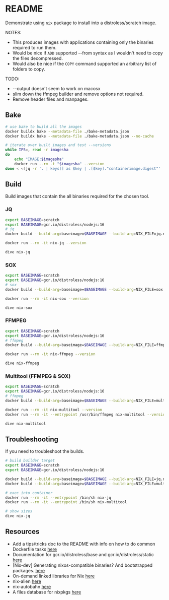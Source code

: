 # README

Demonstrate using `nix` package to install into a distroless/scratch image.  

NOTES:

* This produces images with applications containing only the binaries required to run them.  
* Would be nice if `ADD` supported --from syntax as I wouldn't need to copy the files decompressed.  
* Would also be nice if the `COPY` command supported an arbitrary list of folders to copy.  

TODO:  

* --output doesn't seem to work on macosx
* slim down the ffmpeg builder and remove options not required.  
* Remove header files and manpages.

## Bake

```bash
# use bake to build all the images
docker buildx bake --metadata-file ./bake-metadata.json  
docker buildx bake --metadata-file ./bake-metadata.json --no-cache 

# iterate over built images and test --versions
while IFS=, read -r imagesha
do
    echo "IMAGE:$imagesha"
    docker run --rm -t "$imagesha" --version
done < <(jq -r '. | keys[] as $key | .[$key]."containerimage.digest"' ./bake-metadata.json)
```

## Build

Build images that contain the all binaries required for the chosen tool.  

### JQ

```bash
export BASEIMAGE=scratch
export BASEIMAGE=gcr.io/distroless/nodejs:16 
# jq
docker build --build-arg=baseimage=$BASEIMAGE --build-arg=NIX_FILE=jq.nix --build-arg=PROGRAM_FILE=jq --progress=plain -f Dockerfile.jq --target PRODUCTION -t nix-jq .

docker run --rm -it nix-jq --version

dive nix-jq
```

### SOX

```bash
export BASEIMAGE=scratch
export BASEIMAGE=gcr.io/distroless/nodejs:16 
# sox
docker build --build-arg=baseimage=$BASEIMAGE --build-arg=NIX_FILE=sox.nix --build-arg=PROGRAM_FILE=sox --progress=plain -f Dockerfile.sox --target PRODUCTION -t nix-sox .

docker run --rm -it nix-sox --version

dive nix-sox
```

### FFMPEG

```bash
export BASEIMAGE=scratch
export BASEIMAGE=gcr.io/distroless/nodejs:16 
# ffmpeg
docker build --build-arg=baseimage=$BASEIMAGE --build-arg=NIX_FILE=ffmpeg-full.nix --build-arg=PROGRAM_FILE=ffmpeg --progress=plain -f Dockerfile.ffmpeg --target PRODUCTION -t nix-ffmpeg .

docker run --rm -it nix-ffmpeg --version       

dive nix-ffmpeg
```

### Multitool (FFMPEG & SOX)

```bash
export BASEIMAGE=scratch
export BASEIMAGE=gcr.io/distroless/nodejs:16 
# ffmpeg
docker build --build-arg=baseimage=$BASEIMAGE --build-arg=NIX_FILE=multitool.nix --progress=plain -f Dockerfile.multitool --target PRODUCTION -t nix-multitool .

docker run --rm -it nix-multitool --version       
docker run --rm -it --entrypoint /usr/bin/ffmpeg nix-multitool --version

dive nix-multitool
```

## Troubleshooting

If you need to troubleshoot the builds.  

```sh
# build builder target
export BASEIMAGE=scratch
export BASEIMAGE=gcr.io/distroless/nodejs:16 

docker build --build-arg=baseimage=$BASEIMAGE --build-arg=NIX_FILE=jq.nix --build-arg=PROGRAM_FILE=jq --progress=plain -f Dockerfile.jq --target BUILDER -t nix-jq .
docker build --build-arg=baseimage=$BASEIMAGE --build-arg=NIX_FILE=multitool.nix --progress=plain -f Dockerfile.multitool --target BUILDER -t nix-multitool .

# exec into container
docker run --rm -it --entrypoint /bin/sh nix-jq
docker run --rm -it --entrypoint /bin/sh nix-multitool 

# show sizes
dive nix-jq
```

## Resources

* Add a tips/tricks doc to the README with info on how to do common Dockerfile tasks [here](https://github.com/GoogleContainerTools/distroless/issues/13)
* Documentation for gcr.io/distroless/base and gcr.io/distroless/static [here](https://github.com/GoogleContainerTools/distroless/tree/main/base)
* [Nix-dev] Generating nixos-compatible binaries? And bootstrapped packages. [here](https://releases.nixos.org/nix-dev/2016-August/021431.html)
* On-demand linked libraries for Nix [here](https://fzakaria.com/2020/11/18/on-demand-linked-libraries-for-nix.html)
* nix-alien [here](https://github.com/thiagokokada/nix-alien)
* nix-autobahn [here](https://github.com/Lassulus/nix-autobahn)
* A files database for nixpkgs [here](https://github.com/bennofs/nix-index)
